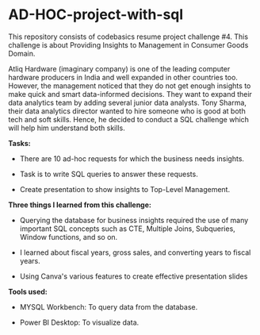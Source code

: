 # AD-HOC-project-with-sql

This repository consists of codebasics resume project challenge #4. This challenge is about Providing Insights to Management in Consumer Goods Domain.

Atliq Hardware (imaginary company) is one of the leading computer hardware producers in India and well expanded in other countries too.
However, the management noticed that they do not get enough insights to make quick and smart data-informed decisions. They want to expand their data analytics team by adding several junior data analysts. Tony Sharma, their data analytics director wanted to hire someone who is good at both tech and soft skills. Hence, he decided to conduct a SQL challenge which will help him understand both skills.

**Tasks:** 

* There are 10 ad-hoc requests for which the business needs insights.

* Task is to write SQL queries to answer these requests.

* Create presentation to show insights to Top-Level Management.

**Three things I learned from this challenge:**

* Querying the database for business insights required the use of many important SQL concepts such as CTE, Multiple Joins, Subqueries, Window functions, and so on.

* I learned about fiscal years, gross sales, and converting years to fiscal years.

* Using Canva's various features to create effective presentation slides

**Tools used:**

* MYSQL Workbench: To query data from the database.

* Power BI Desktop: To visualize data.
